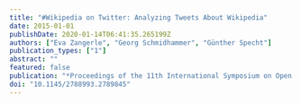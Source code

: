 ```yaml
---
title: "#Wikipedia on Twitter: Analyzing Tweets About Wikipedia"
date: 2015-01-01
publishDate: 2020-01-14T06:41:35.265199Z
authors: ["Eva Zangerle", "Georg Schmidhammer", "Günther Specht"]
publication_types: ["1"]
abstract: ""
featured: false
publication: "*Proceedings of the 11th International Symposium on Open Collaboration*"
doi: "10.1145/2788993.2789845"
---
```



